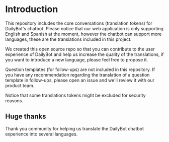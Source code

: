 # Introduction

This repository includes the core conversations (translation tokens) for DailyBot's chatbot. Please notice that our web application is only supporting English and Spanish at the moment, however the chatbot can support more languages, these are the translations included in this project.

We created this open source repo so that you can contribute to the user experience of DailyBot and help us increase the quality of the translations, if you want to introduce a new language, please feel free to propose it.

Question templates (for follow-ups) are not included in this repository. If you have any recommendation regarding the translation of a question template in follow-ups, please open an issue and we'll review it with our product team.

Notice that some translations tokens might be excluded for security reasons.


## Huge thanks
Thank you community for helping us translate the DailyBot chatbot experience into several languages.
